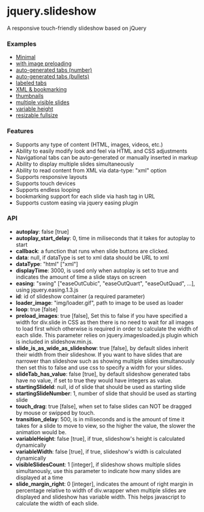 jquery.slideshow
================

A responsive touch-friendly slideshow based on jQuery

<h3>Examples</h3>
<ul>
	<li><a href="http://repos.saeidmohadjer.com/jquery.slideshow/demo/slideshow.html">Minimal</a></li>
	<li><a href="http://repos.saeidmohadjer.com/jquery.slideshow/demo/slideshow_images.html">with image preloading</a></li>
	<li><a href="http://repos.saeidmohadjer.com/jquery.slideshow/demo/slideshow_tabs_number.html">auto-generated tabs (number)</a></li>
	<li><a href="http://repos.saeidmohadjer.com/jquery.slideshow/demo/slideshow_tabs_bullet.html">auto-generated tabs (bullets)</a></li>
	<li><a href="http://repos.saeidmohadjer.com/jquery.slideshow/demo/slideshow_tabs_text.html">labeled tabs</a></li>						
	<li><a href="http://repos.saeidmohadjer.com/jquery.slideshow/demo/slideshow_xml_category.html">XML &amp; bookmarking</a></li>
	<li><a href="http://repos.saeidmohadjer.com/jquery.slideshow/demo/slideshow_thumbs.html">thumbnails</a></li>
	<li><a href="http://repos.saeidmohadjer.com/jquery.slideshow/demo/slideshow_multiple_responsive.html">multiple visible slides</a></li>
	<li><a href="http://repos.saeidmohadjer.com/jquery.slideshow/demo/slideshow_variable_height.html">variable height</a></li>
	<li><a href="http://repos.saeidmohadjer.com/jquery.slideshow/demo/slideshow_resizable.html">resizable fullsize</a></li>					
</ul>

<h3>Features</h3>
<ul>
	<li>Supports any type of content (HTML, images, videos, etc.)</li>
	<li>Ability to easily modify look and feel via HTML and CSS adjustments</li>
	<li>Navigational tabs can be auto-generated or manually inserted in markup</li>
	<li>Ability to display multiple slides simultaneously</li>
	<li>Ability to read content from XML via data-type: "xml" option</li>
	<li>Supports responsive layouts</li>
	<li>Supports touch devices</li>
	<li>Supports endless looping</li>
	<li>bookmarking support for each slide via hash tag in URL</li>
	<li>Supports custom easing via jquery easing plugin</li>
</ul>

<h3>API</h3>
<ul>
	<li><strong>autoplay</strong>: false [true]</li>
	<li><strong>autoplay_start_delay</strong>: 0, time in miliseconds that it takes for autoplay to start</li>
	<li><strong>callback</strong>: a function that runs when slide buttons are clicked.</li>
	<li><strong>data</strong>: null, if dataType is set to xml data should be URL to xml</li>							
	<li><strong>dataType</strong>: "html" ["xml"]</li>							
	<li><strong>displayTime</strong>: 3000, is used only when autoplay is set to true and indicates the amount of time a slide stays on screen</li>
	<li><strong>easing</strong>: "swing" ["easeOutCubic", "easeOutQuart", "easeOutQuad", ...], using jquery.easing.1.3.js</li>
	<li><strong>id</strong>: id of slideshow container (a required parameter)</li>
	<li><strong>loader_image</strong>: "img/loader.gif", path to image to be used as loader</li>
	<li><strong>loop</strong>: true [false]</li>
	<li><strong>preload_images</strong>: true [false], Set this to false if you have specified a width for div.slide in CSS as then there is no need to wait for all images to load first which otherwise is required in order to calculate the width of each slide. This parameter relies on jquery.imagesloaded.js plugin which is included in slideshow.min.js.</li>
	<li><strong>slide_is_as_wide_as_slideshow</strong>: true [false], by default slides inherit their width from their slideshow. If you want to have slides that are narrower than slideshow such as showing multiple slides simultanously then set this to false and use css to specify a width for your slides.</li>
	<li><strong>slideTab_has_value</strong>: false [true], by default slideshow generated tabs have no value, if set to true they would have integers as value.</li>
	<li><strong>startingSlideId</strong>: null, id of slide that should be used as starting slide</li>
	<li><strong>startingSlideNumber</strong>: 1, number of slide that should be used as starting slide</li>
	<li><strong>touch_drag</strong>: true [false], when set to false slides can NOT be dragged by mouse or swipped by touch.</li>
	<li><strong>transition_delay</strong>: 500, is in miliseconds and is the amount of time it takes for a slide to move to view, so the higher the value, the slower the animation would be.</li>				
	<li><strong>variableHeight</strong>: false [true], if true, slideshow's height is calculated dynamically</li>
	<li><strong>variableWidth</strong>: false [true], if true, slideshow's width is calculated dynamically</li>
	<li><strong>visibleSlidesCount</strong>: 1 [integer], if slideshow shows multiple slides simultanously, use this parameter to indicate how many slides are displayed at a time</li>
	<li><strong>slide_margin_right</strong>: 0 [integer], indicates the amount of right margin in percentage relative to width of div.wrapper when multiple slides are displayed and slideshow has variable width. This helps javascript to calculate the width of each slide.</li>						
</ul>

